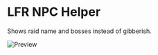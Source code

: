 # LFR NPC Helper

Shows raid name and bosses instead of gibberish.

![Preview](https://gitlab.com/alexanderneu/LFRNPCHelper/-/wikis/uploads/aa84ec7344f2b5c6f1a6d8cefec4d436/Preview.png)